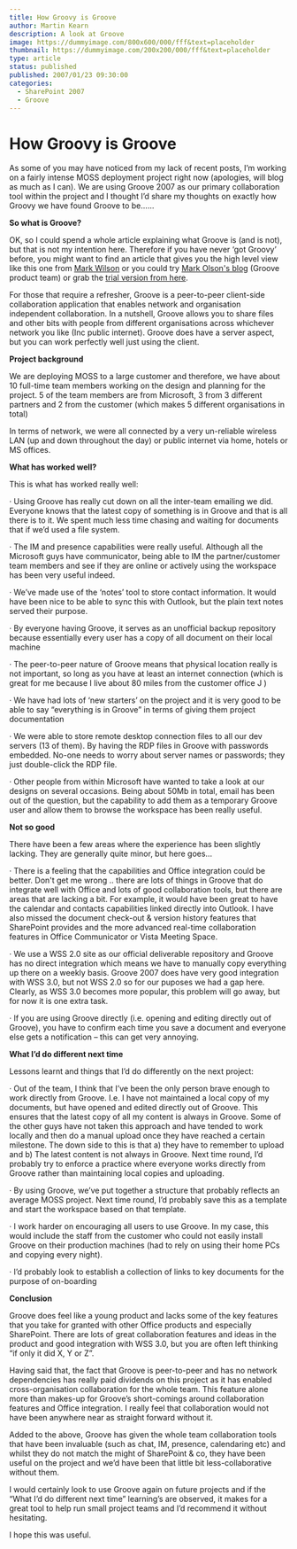 ```yaml
---
title: How Groovy is Groove
author: Martin Kearn
description: A look at Groove
image: https://dummyimage.com/800x600/000/fff&text=placeholder
thumbnail: https://dummyimage.com/200x200/000/fff&text=placeholder
type: article
status: published
published: 2007/01/23 09:30:00
categories: 
  - SharePoint 2007
  - Groove
---
```


# How Groovy is Groove
As some of you may have noticed from my lack of recent posts, I’m working on a fairly intense MOSS deployment project right now (apologies, will blog as much as I can). We are using Groove 2007 as our primary collaboration tool within the project and I thought I’d share my thoughts on exactly how Groovy we have found Groove to be......

**So what is Groove?**

OK, so I could spend a whole article explaining what Groove is (and is not), but that is not my intention here. Therefore if you have never ‘got Groovy’ before, you might want to find an article that gives you the high level view like this one from [Mark Wilson](http://www.markwilson.co.uk/blog/2006/11/office-groove-2007-overview.htm) or you could try [Mark Olson's blog](http://blogs.msdn.com/marco/default.aspx) (Groove product team) or grab the [trial version from here](http://ukireland.trymicrosoftoffice.com/product.aspx?family=officelivegroove&culture=en-GB).

For those that require a refresher, Groove is a peer-to-peer client-side collaboration application that enables network and organisation independent collaboration. In a nutshell, Groove allows you to share files and other bits with people from different organisations across whichever network you like (Inc public internet). Groove does have a server aspect, but you can work perfectly well just using the client.

**Project background**

We are deploying MOSS to a large customer and therefore, we have about 10 full-time team members working on the design and planning for the project. 5 of the team members are from Microsoft, 3 from 3 different partners and 2 from the customer (which makes 5 different organisations in total)

In terms of network, we were all connected by a very un-reliable wireless LAN (up and down throughout the day) or public internet via home, hotels or MS offices.

**What has worked well?**

This is what has worked really well:

· Using Groove has really cut down on all the inter-team emailing we did. Everyone knows that the latest copy of something is in Groove and that is all there is to it. We spent much less time chasing and waiting for documents that if we’d used a file system.

· The IM and presence capabilities were really useful. Although all the Microsoft guys have communicator, being able to IM the partner/customer team members and see if they are online or actively using the workspace has been very useful indeed.

· We’ve made use of the ‘notes’ tool to store contact information. It would have been nice to be able to sync this with Outlook, but the plain text notes served their purpose.

· By everyone having Groove, it serves as an unofficial backup repository because essentially every user has a copy of all document on their local machine

· The peer-to-peer nature of Groove means that physical location really is not important, so long as you have at least an internet connection (which is great for me because I live about 80 miles from the customer office J )

· We have had lots of ‘new starters’ on the project and it is very good to be able to say “everything is in Groove” in terms of giving them project documentation

· We were able to store remote desktop connection files to all our dev servers (13 of them). By having the RDP files in Groove with passwords embedded. No-one needs to worry about server names or passwords; they just double-click the RDP file.

· Other people from within Microsoft have wanted to take a look at our designs on several occasions. Being about 50Mb in total, email has been out of the question, but the capability to add them as a temporary Groove user and allow them to browse the workspace has been really useful.

**Not so good**

There have been a few areas where the experience has been slightly lacking. They are generally quite minor, but here goes...

· There is a feeling that the capabilities and Office integration could be better. Don't get me wrong .. there are lots of things in Groove that do integrate well with Office and lots of good collaboration tools, but there are areas that are lacking a bit. For example, it would have been great to have the calendar and contacts capabilities linked directly into Outlook. I have also missed the document check-out & version history features that SharePoint provides and the more advanced real-time collaboration features in Office Communicator or Vista Meeting Space.

· We use a WSS 2.0 site as our official deliverable repository and Groove has no direct integration which means we have to manually copy everything up there on a weekly basis. Groove 2007 does have very good integration with WSS 3.0, but not WSS 2.0 so for our puposes we had a gap here. Clearly, as WSS 3.0 becomes more popular, this problem will go away, but for now it is one extra task.

· If you are using Groove directly (i.e. opening and editing directly out of Groove), you have to confirm each time you save a document and everyone else gets a notification – this can get very annoying.

**What I’d do different next time**

Lessons learnt and things that I’d do differently on the next project:

· Out of the team, I think that I’ve been the only person brave enough to work directly from Groove. I.e. I have not maintained a local copy of my documents, but have opened and edited directly out of Groove. This ensures that the latest copy of all my content is always in Groove. Some of the other guys have not taken this approach and have tended to work locally and then do a manual upload once they have reached a certain milestone. The down side to this is that a) they have to remember to upload and b) The latest content is not always in Groove. Next time round, I’d probably try to enforce a practice where everyone works directly from Groove rather than maintaining local copies and uploading.

· By using Groove, we’ve put together a structure that probably reflects an average MOSS project. Next time round, I’d probably save this as a template and start the workspace based on that template.

· I work harder on encouraging all users to use Groove. In my case, this would include the staff from the customer who could not easily install Groove on their production machines (had to rely on using their home PCs and copying every night).

· I’d probably look to establish a collection of links to key documents for the purpose of on-boarding

**Conclusion**

Groove does feel like a young product and lacks some of the key features that you take for granted with other Office products and especially SharePoint. There are lots of great collaboration features and ideas in the product and good integration with WSS 3.0, but you are often left thinking “if only it did X, Y or Z”.

Having said that, the fact that Groove is peer-to-peer and has no network dependencies has really paid dividends on this project as it has enabled cross-organisation collaboration for the whole team. This feature alone more than makes-up for Groove’s short-comings around collaboration features and Office integration. I really feel that collaboration would not have been anywhere near as straight forward without it.

Added to the above, Groove has given the whole team collaboration tools that have been invaluable (such as chat, IM, presence, calendaring etc) and whilst they do not match the might of SharePoint & co, they have been useful on the project and we’d have been that little bit less-collaborative without them.

I would certainly look to use Groove again on future projects and if the “What I’d do different next time” learning’s are observed, it makes for a great tool to help run small project teams and I’d recommend it without hesitating.

I hope this was useful.
